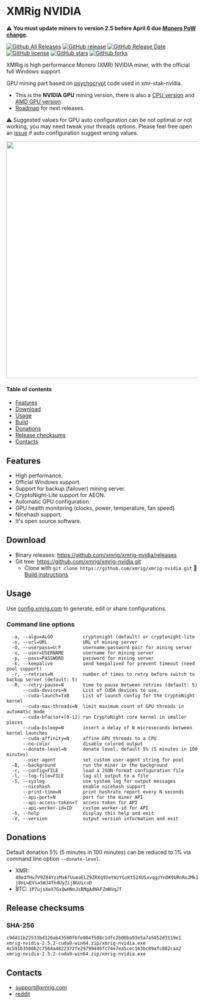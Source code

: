 # XMRig NVIDIA

:warning: **You must update miners to version 2.5 before April 6 due [Monero PoW change](https://getmonero.org/2018/02/11/PoW-change-and-key-reuse.html).**

[![Github All Releases](https://img.shields.io/github/downloads/xmrig/xmrig-nvidia/total.svg)](https://github.com/xmrig/xmrig-nvidia/releases)
[![GitHub release](https://img.shields.io/github/release/xmrig/xmrig-nvidia/all.svg)](https://github.com/xmrig/xmrig-nvidia/releases)
[![GitHub Release Date](https://img.shields.io/github/release-date-pre/xmrig/xmrig-nvidia.svg)](https://github.com/xmrig/xmrig-nvidia/releases)
[![GitHub license](https://img.shields.io/github/license/xmrig/xmrig-nvidia.svg)](https://github.com/xmrig/xmrig-nvidia/blob/master/LICENSE)
[![GitHub stars](https://img.shields.io/github/stars/xmrig/xmrig-nvidia.svg)](https://github.com/xmrig/xmrig-nvidia/stargazers)
[![GitHub forks](https://img.shields.io/github/forks/xmrig/xmrig-nvidia.svg)](https://github.com/xmrig/xmrig-nvidia/network)

XMRig is high performance Monero (XMR) NVIDIA miner, with the official full Windows support.

GPU mining part based on [psychocrypt](https://github.com/psychocrypt) code used in xmr-stak-nvidia.

* This is the **NVIDIA GPU** mining version, there is also a [CPU version](https://github.com/xmrig/xmrig) and [AMD GPU version]( https://github.com/xmrig/xmrig-amd).
* [Roadmap](https://github.com/xmrig/xmrig/issues/106) for next releases.

:warning: Suggested values for GPU auto configuration can be not optimal or not working, you may need tweak your threads options. Please feel free open an [issue](https://github.com/xmrig/xmrig-nvidia/issues) if auto configuration suggest wrong values.

<img src="https://i.imgur.com/wRCZ3IJ.png" width="620" >

#### Table of contents
* [Features](#features)
* [Download](#download)
* [Usage](#usage)
* [Build](https://github.com/xmrig/xmrig-nvidia/wiki/Build)
* [Donations](#donations)
* [Release checksums](#release-checksums)
* [Contacts](#contacts)

## Features
* High performance.
* Official Windows support.
* Support for backup (failover) mining server.
* CryptoNight-Lite support for AEON.
* Automatic GPU configuration.
* GPU health monitoring (clocks, power, temperature, fan speed) 
* Nicehash support.
* It's open source software.

## Download
* Binary releases: https://github.com/xmrig/xmrig-nvidia/releases
* Git tree: https://github.com/xmrig/xmrig-nvidia.git
  * Clone with `git clone https://github.com/xmrig/xmrig-nvidia.git`  :hammer: [Build instructions](https://github.com/xmrig/xmrig-nvidia/wiki/Build).

## Usage
Use [config.xmrig.com](https://config.xmrig.com/nvidia) to generate, edit or share configurations.

### Command line options
```
  -a, --algo=ALGO           cryptonight (default) or cryptonight-lite
  -o, --url=URL             URL of mining server
  -O, --userpass=U:P        username:password pair for mining server
  -u, --user=USERNAME       username for mining server
  -p, --pass=PASSWORD       password for mining server
  -k, --keepalive           send keepalived for prevent timeout (need pool support)
  -r, --retries=N           number of times to retry before switch to backup server (default: 5)
  -R, --retry-pause=N       time to pause between retries (default: 5)
      --cuda-devices=N      List of CUDA devices to use.
      --cuda-launch=TxB     List of launch config for the CryptoNight kernel
      --cuda-max-threads=N  limit maximum count of GPU threads in automatic mode
      --cuda-bfactor=[0-12] run CryptoNight core kernel in smaller pieces
      --cuda-bsleep=N       insert a delay of N microseconds between kernel launches
      --cuda-affinity=N     affine GPU threads to a CPU
      --no-color            disable colored output
      --donate-level=N      donate level, default 5% (5 minutes in 100 minutes)
      --user-agent          set custom user-agent string for pool
  -B, --background          run the miner in the background
  -c, --config=FILE         load a JSON-format configuration file
  -l, --log-file=FILE       log all output to a file
  -S, --syslog              use system log for output messages
      --nicehash            enable nicehash support
      --print-time=N        print hashrate report every N seconds
      --api-port=N          port for the miner API
      --api-access-token=T  access token for API
      --api-worker-id=ID    custom worker-id for API
  -h, --help                display this help and exit
  -V, --version             output version information and exit
```

## Donations
Default donation 5% (5 minutes in 100 minutes) can be reduced to 1% via command line option `--donate-level`.

* XMR: `48edfHu7V9Z84YzzMa6fUueoELZ9ZRXq9VetWzYGzKt52XU5xvqgzYnDK9URnRoJMk1j8nLwEVsaSWJ4fhdUyZijBGUicoD`
* BTC: `1P7ujsXeX7GxQwHNnJsRMgAdNkFZmNVqJT`

## Release checksums
### SHA-256
```
c9d411b22533bd120ab43580f6fe084f508c1dfc2b00ba93e5a7a5852d3119e1 xmrig-nvidia-2.5.2-cuda8-win64.zip/xmrig-nvidia.exe
4c591b3588b2c7564a4822372fe29799446fc74e7ea5cec163bc09afc882caa2 xmrig-nvidia-2.5.2-cuda9-win64.zip/xmrig-nvidia.exe
```

## Contacts
* support@xmrig.com
* [reddit](https://www.reddit.com/user/XMRig/)

